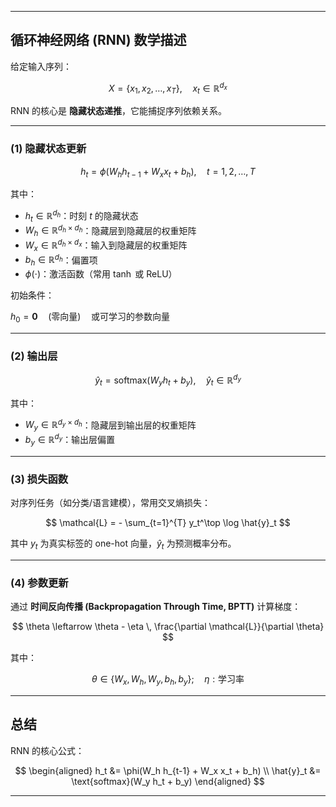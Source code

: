 
---


## 循环神经网络 (RNN) 数学描述

给定输入序列：

$$
X = \{x_1, x_2, \dots, x_T\}, \quad x_t \in \mathbb{R}^{d_x}
$$

RNN 的核心是 **隐藏状态递推**，它能捕捉序列依赖关系。  

---

### (1) 隐藏状态更新

$$
h_t = \phi\left(W_h h_{t-1} + W_x x_t + b_h \right), \quad t=1,2,\dots,T
$$

其中：  
- $h_t \in \mathbb{R}^{d_h}$：时刻 $t$ 的隐藏状态  
- $W_h \in \mathbb{R}^{d_h \times d_h}$：隐藏层到隐藏层的权重矩阵  
- $W_x \in \mathbb{R}^{d_h \times d_x}$：输入到隐藏层的权重矩阵  
- $b_h \in \mathbb{R}^{d_h}$：偏置项  
- $\phi(\cdot)$：激活函数（常用 $\tanh$ 或 ReLU）  

初始条件：

$h_0 = \mathbf{0} \quad (\text{零向量}) \quad \text{或可学习的参数向量}$

---

### (2) 输出层

$$
\hat{y}_t = \text{softmax}\left(W_y h_t + b_y \right), \quad \hat{y}_t \in \mathbb{R}^{d_y}
$$

其中：  
- $W_y \in \mathbb{R}^{d_y \times d_h}$：隐藏层到输出层的权重矩阵  
- $b_y \in \mathbb{R}^{d_y}$：输出层偏置  

---

### (3) 损失函数
对序列任务（如分类/语言建模），常用交叉熵损失：  

$$
\mathcal{L} = - \sum_{t=1}^{T} y_t^\top \log \hat{y}_t
$$

其中 $y_t$ 为真实标签的 one-hot 向量，$\hat{y}_t$ 为预测概率分布。  

---

### (4) 参数更新
通过 **时间反向传播 (Backpropagation Through Time, BPTT)** 计算梯度：  

$$
\theta \leftarrow \theta - \eta \, \frac{\partial \mathcal{L}}{\partial \theta}
$$

其中：  

$$
\theta \in \{W_x, W_h, W_y, b_h, b_y\}; \quad \eta:\text{学习率}
$$

---

## 总结
RNN 的核心公式：

$$
\begin{aligned}
h_t &= \phi(W_h h_{t-1} + W_x x_t + b_h) \\
\hat{y}_t &= \text{softmax}(W_y h_t + b_y)
\end{aligned}
$$


---

